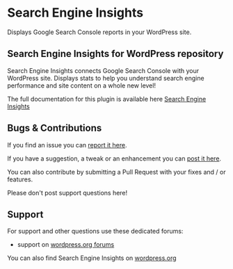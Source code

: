 Search Engine Insights
=================================

Displays Google Search Console reports in your WordPress site.

Search Engine Insights for WordPress repository
---------------------------------------------------

Search Engine Insights connects Google Search Console with your WordPress site. Displays stats to help you understand search engine performance and site content on a whole new level!

The full documentation for this plugin is available here <a href="https://deconf.com/search-engine-insights/" title="Search Engine Insights for WordPress">Search Engine Insights</a>

Bugs & Contributions
--------------------

If you find an issue you can <a href="https://github.com/deconf/Search-Engine-Insights/issues">report it here</a>. 

If you have a suggestion, a tweak or an enhancement you can <a href="https://github.com/deconf/Search-Engine-Insights/labels/enhancement">post it here</a>.

You can also contribute by submitting a Pull Request with your fixes and / or features.

Please don't post support questions here!

Support
-------

For support and other questions use these dedicated forums:

 * support on <a href="https://wordpress.org/support/plugin/search-engine-insights" title="Search Engine Insights for WordPress support">wordpress.org forums</a>

You can also find Search Engine Insights on <a href="http://wordpress.org/plugins/search-engine-insights/">wordpress.org</a>
